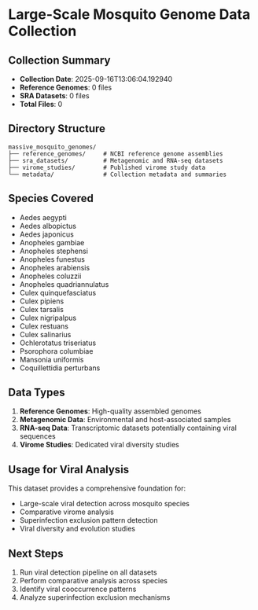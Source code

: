 
# Large-Scale Mosquito Genome Data Collection

## Collection Summary
- **Collection Date**: 2025-09-16T13:06:04.192940
- **Reference Genomes**: 0 files
- **SRA Datasets**: 0 files
- **Total Files**: 0

## Directory Structure
```
massive_mosquito_genomes/
├── reference_genomes/     # NCBI reference genome assemblies
├── sra_datasets/          # Metagenomic and RNA-seq datasets
├── virome_studies/        # Published virome study data
└── metadata/              # Collection metadata and summaries
```

## Species Covered
- Aedes aegypti
- Aedes albopictus
- Aedes japonicus
- Anopheles gambiae
- Anopheles stephensi
- Anopheles funestus
- Anopheles arabiensis
- Anopheles coluzzii
- Anopheles quadriannulatus
- Culex quinquefasciatus
- Culex pipiens
- Culex tarsalis
- Culex nigripalpus
- Culex restuans
- Culex salinarius
- Ochlerotatus triseriatus
- Psorophora columbiae
- Mansonia uniformis
- Coquillettidia perturbans

## Data Types
1. **Reference Genomes**: High-quality assembled genomes
2. **Metagenomic Data**: Environmental and host-associated samples
3. **RNA-seq Data**: Transcriptomic datasets potentially containing viral sequences
4. **Virome Studies**: Dedicated viral diversity studies

## Usage for Viral Analysis
This dataset provides a comprehensive foundation for:
- Large-scale viral detection across mosquito species
- Comparative virome analysis
- Superinfection exclusion pattern detection
- Viral diversity and evolution studies

## Next Steps
1. Run viral detection pipeline on all datasets
2. Perform comparative analysis across species
3. Identify viral cooccurrence patterns
4. Analyze superinfection exclusion mechanisms
